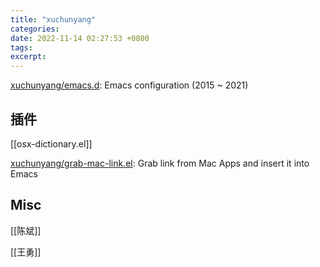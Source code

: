 ```yaml
---
title: "xuchunyang"
categories: 
date: 2022-11-14 02:27:53 +0800
tags: 
excerpt: 
---
```


[xuchunyang/emacs.d](https://github.com/xuchunyang/emacs.d): Emacs configuration (2015 ~ 2021)








## 插件

[[osx-dictionary.el]]

[xuchunyang/grab-mac-link.el](https://github.com/xuchunyang/grab-mac-link.el): Grab link from Mac Apps and insert it into Emacs

## Misc

[[陈斌]]

[[王勇]]


